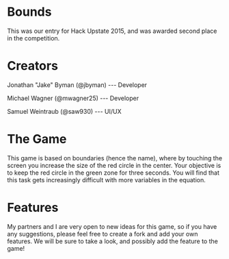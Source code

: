 # Bounds
This was our entry for Hack Upstate 2015, and was awarded second place in the competition.

# Creators

Jonathan "Jake" Byman (@jbyman) --- Developer

Michael Wagner (@mwagner25) --- Developer

Samuel Weintraub (@saw930) --- UI/UX



# The Game

This game is based on boundaries (hence the name), where by touching the screen you increase the size
of the red circle in the center. Your objective is to keep the red circle in the green zone for three seconds.
You will find that this task gets increasingly difficult with more variables in the equation.

# Features

My partners and I are very open to new ideas for this game, so if you have any suggestions, please
feel free to create a fork and add your own features. We will be sure to take a look, and possibly add
the feature to the game!
